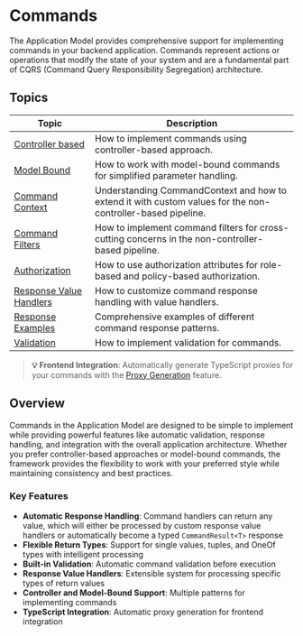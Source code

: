 # Commands

The Application Model provides comprehensive support for implementing commands in your backend application. Commands represent actions or operations that modify the state of your system and are a fundamental part of CQRS (Command Query Responsibility Segregation) architecture.

## Topics

| Topic | Description |
| ------- | ----------- |
| [Controller based](./controller-based.md) | How to implement commands using controller-based approach. |
| [Model Bound](./model-bound.md) | How to work with model-bound commands for simplified parameter handling. |
| [Command Context](./command-context.md) | Understanding CommandContext and how to extend it with custom values for the non-controller-based pipeline. |
| [Command Filters](./command-filters.md) | How to implement command filters for cross-cutting concerns in the non-controller-based pipeline. |
| [Authorization](../authorization.md) | How to use authorization attributes for role-based and policy-based authorization. |
| [Response Value Handlers](./response-value-handlers.md) | How to customize command response handling with value handlers. |
| [Response Examples](./response-examples.md) | Comprehensive examples of different command response patterns. |
| [Validation](./validation.md) | How to implement validation for commands. |

> **💡 Frontend Integration**: Automatically generate TypeScript proxies for your commands with the [Proxy Generation](../proxy-generation.md) feature.

## Overview

Commands in the Application Model are designed to be simple to implement while providing powerful features like automatic validation, response handling, and integration with the overall application architecture. Whether you prefer controller-based approaches or model-bound commands, the framework provides the flexibility to work with your preferred style while maintaining consistency and best practices.

### Key Features

- **Automatic Response Handling**: Command handlers can return any value, which will either be processed by custom response value handlers or automatically become a typed `CommandResult<T>` response
- **Flexible Return Types**: Support for single values, tuples, and OneOf types with intelligent processing
- **Built-in Validation**: Automatic command validation before execution
- **Response Value Handlers**: Extensible system for processing specific types of return values
- **Controller and Model-Bound Support**: Multiple patterns for implementing commands
- **TypeScript Integration**: Automatic proxy generation for frontend integration
